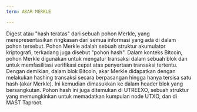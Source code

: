 ```yaml
---
term: AKAR MERKLE

---
```

Digest atau "hash teratas" dari sebuah pohon Merkle, yang merepresentasikan ringkasan dari semua informasi yang ada di dalam pohon tersebut. Pohon Merkle adalah sebuah struktur akumulator kriptografi, terkadang juga disebut "pohon hash". Dalam konteks Bitcoin, pohon Merkle digunakan untuk mengatur transaksi dalam sebuah blok dan untuk memfasilitasi verifikasi cepat atas penyertaan transaksi tertentu. Dengan demikian, dalam blok Bitcoin, akar Merkle didapatkan dengan melakukan hashing transaksi secara berpasangan hingga hanya tersisa satu hash (akar Merkle). Ini kemudian dimasukkan ke dalam header blok yang bersangkutan. Pohon hash ini juga ditemukan di UTREEXO, sebuah struktur yang memungkinkan untuk memadatkan kumpulan node UTXO, dan di MAST Taproot.